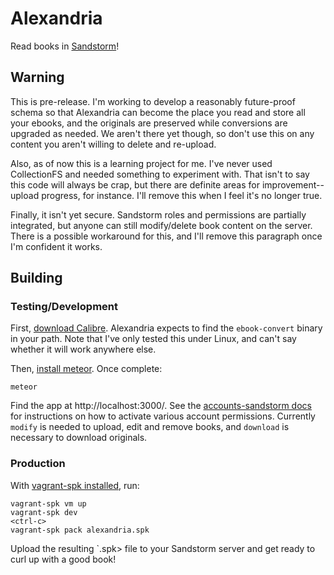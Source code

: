 # Alexandria

Read books in [Sandstorm](https://sandstorm.io)!

## Warning

This is pre-release. I'm working to develop a reasonably future-proof schema so that Alexandria can become the place you read and store all your ebooks, and the originals are preserved while conversions are upgraded as needed. We aren't there yet though, so don't use this on any content you aren't willing to delete and re-upload.

Also, as of now this is a learning project for me. I've never used CollectionFS and needed something to experiment with. That isn't to say this code will always be crap, but there are definite areas for improvement--upload progress, for instance. I'll remove this when I feel it's no longer true.

Finally, it isn't yet secure. Sandstorm roles and permissions are partially integrated, but anyone can still modify/delete book content on the server. There is a possible workaround for this, and I'll remove this paragraph once I'm confident it works.

## Building

### Testing/Development

First, [download Calibre](http://calibre-ebook.com/download). Alexandria expects to find the `ebook-convert` binary in your path. Note that I've only tested this under Linux, and can't say whether it will work anywhere else.

Then, [install meteor](https://www.meteor.com/install). Once complete:

```
meteor
```

Find the app at http://localhost:3000/. See the [accounts-sandstorm docs](https://github.com/sandstorm-io/meteor-accounts-sandstorm) for instructions on how to activate various account permissions. Currently `modify` is needed to upload, edit and remove books, and `download` is necessary to download originals.

### Production

With [vagrant-spk installed](https://docs.sandstorm.io/en/latest/vagrant-spk/installation/), run:

```
vagrant-spk vm up
vagrant-spk dev
<ctrl-c>
vagrant-spk pack alexandria.spk
```

Upload the resulting `.spk> file to your Sandstorm server and get ready to curl up with a good book!

